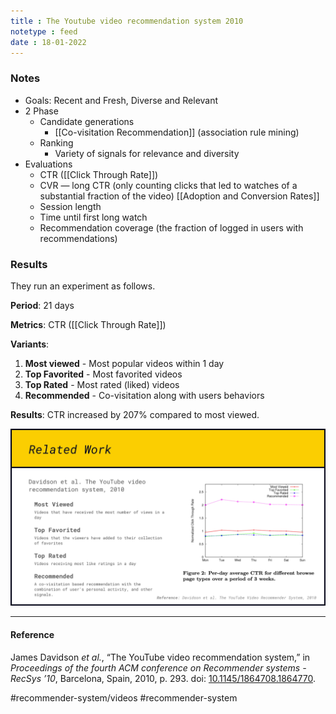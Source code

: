 ```yaml
---
title : The Youtube video recommendation system 2010
notetype : feed
date : 18-01-2022
---
```



### Notes
- Goals: Recent and Fresh, Diverse and Relevant
- 2 Phase
	- Candidate generations
		- [[Co-visitation Recommendation]] (association rule mining)
	- Ranking
		- Variety of signals for relevance and diversity
- Evaluations
	- CTR ([[Click Through Rate]])
	- CVR — long CTR (only counting clicks that led to watches of a substantial fraction of the video) [[Adoption and Conversion Rates]]
	- Session length
	- Time until first long watch
	- Recommendation coverage (the fraction of logged in users with recommendations)

### Results

They run an experiment as follows.

**Period**: 21 days

**Metrics**: CTR ([[Click Through Rate]])

**Variants**:

1. **Most viewed** - Most popular videos within 1 day
2. **Top Favorited** - Most favorited videos
3. **Top Rated** - Most rated (liked) videos
4. **Recommended** - Co-visitation along with users behaviors

**Results**: CTR increased by 207% compared to most viewed.


![Covisitation6](/assets/img/co-visitation-06.jpeg)


---

#### Reference

James Davidson _et al._, “The YouTube video recommendation system,” in _Proceedings of the fourth ACM conference on Recommender systems - RecSys ’10_, Barcelona, Spain, 2010, p. 293. doi: [10.1145/1864708.1864770](https://doi.org/10.1145/1864708.1864770).


#recommender-system/videos  #recommender-system